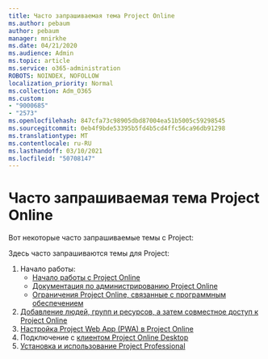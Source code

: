 ```yaml
---
title: Часто запрашиваемая тема Project Online
ms.author: pebaum
author: pebaum
manager: mnirkhe
ms.date: 04/21/2020
ms.audience: Admin
ms.topic: article
ms.service: o365-administration
ROBOTS: NOINDEX, NOFOLLOW
localization_priority: Normal
ms.collection: Adm_O365
ms.custom:
- "9000685"
- "2573"
ms.openlocfilehash: 847cfa73c98905dbd87004ea51b5005c59298545
ms.sourcegitcommit: 0eb4f9bde53395b5fd4b5cd4ffc56ca96db91298
ms.translationtype: MT
ms.contentlocale: ru-RU
ms.lasthandoff: 03/10/2021
ms.locfileid: "50708147"
---
```

# <a name="project-online-frequently-requested-topics"></a>Часто запрашиваемая тема Project Online

Вот некоторые часто запрашиваемые темы с Project:

Здесь часто запрашиваются темы для Project:
1.  Начало работы: 
    -   [Начало работы с Project Online](https://docs.microsoft.com/projectonline/get-started-with-project-online) 
    -   [Документация по администрированию Project Online](https://docs.microsoft.com/projectonline/project-online) 
    -   [Ограничения Project Online, связанные с программным обеспечением](https://docs.microsoft.com/ProjectOnline/project-online-software-boundaries-and-limits) 
2.  [Добавление людей, групп и ресурсов, а затем совместное доступ к Project Online](https://docs.microsoft.com/projectonline/step-2-add-people-to-project-online) 
3.  [Настройка Project Web App (PWA) в Project Online](https://docs.microsoft.com/projectonline/tune-project-online-performance)
4.  Подключение с [клиентом Project Online Desktop](https://docs.microsoft.com/projectonline/connect-to-project-online-with-the-project-online-desktop-client) 
5.  [Установка и использование Project Professional](https://support.office.com/article/install-project-7059249b-d9fe-4d61-ab96-5c5bf435f281) 

